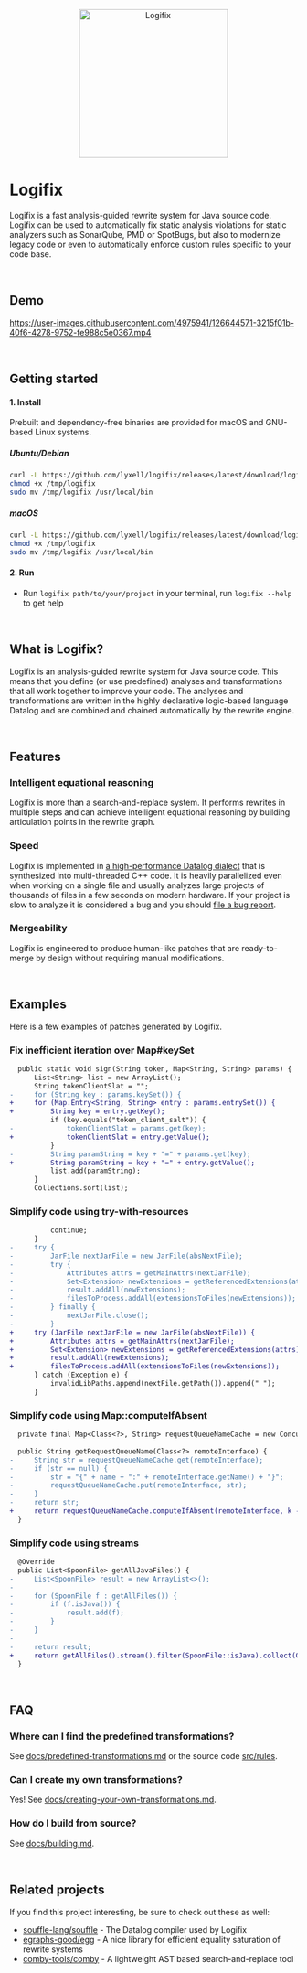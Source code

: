 <p align="center">
  <img width="260px" src="https://raw.githubusercontent.com/lyxell/logifix/master/.github/logifix-logo-beam.svg" alt="Logifix">
</p>

# Logifix

Logifix is a fast analysis-guided rewrite system for Java source
code. Logifix can be used to automatically fix static analysis violations
for static analyzers such as SonarQube, PMD or SpotBugs, but also
to modernize legacy code or even to automatically enforce custom
rules specific to your code base.

<ul> </ul>

## Demo

https://user-images.githubusercontent.com/4975941/126644571-3215f01b-40f6-4278-9752-fe988c5e0367.mp4

<ul> </ul>

## Getting started

#### 1. Install

Prebuilt and dependency-free binaries are provided for macOS and GNU-based Linux systems.

##### Ubuntu/Debian

```bash
curl -L https://github.com/lyxell/logifix/releases/latest/download/logifix-x86_64-linux-gnu.gz | gunzip -c - > /tmp/logifix
chmod +x /tmp/logifix
sudo mv /tmp/logifix /usr/local/bin
```

##### macOS

```bash
curl -L https://github.com/lyxell/logifix/releases/latest/download/logifix-x86_64-macos.gz | gunzip -c - > /tmp/logifix
chmod +x /tmp/logifix
sudo mv /tmp/logifix /usr/local/bin
```

#### 2. Run

* Run `logifix path/to/your/project` in your terminal, run
  `logifix --help` to get help

<ul> </ul>

## What is Logifix?

Logifix is an analysis-guided rewrite system for Java source
code. This means that you define (or use predefined) analyses and
transformations that all work together to improve your code.
The analyses and transformations are written in
the highly declarative logic-based language Datalog and
are combined and chained automatically by the rewrite engine.

<ul> </ul>

## Features

### Intelligent equational reasoning

Logifix is more than a search-and-replace system. It performs
rewrites in multiple steps and can achieve intelligent equational
reasoning by building articulation points in the rewrite graph.

### Speed

Logifix is implemented in [a high-performance Datalog
dialect](https://github.com/souffle-lang/souffle) that is
synthesized into multi-threaded C++ code. It is heavily parallelized even
when working on a single file and usually analyzes
large projects of thousands of files in a few seconds on modern hardware.
If your project is slow to analyze it is considered a bug and you should
[file a bug report](https://github.com/lyxell/logifix/issues/new).

### Mergeability

Logifix is engineered to produce human-like patches that are ready-to-merge by design without
requiring manual modifications.

<ul> </ul>

## Examples

Here is a few examples of patches generated by Logifix.

### Fix inefficient iteration over Map#keySet

```diff
  public static void sign(String token, Map<String, String> params) {
      List<String> list = new ArrayList();
      String tokenClientSlat = "";
-     for (String key : params.keySet()) {
+     for (Map.Entry<String, String> entry : params.entrySet()) {
+         String key = entry.getKey();
          if (key.equals("token_client_salt")) {
-             tokenClientSlat = params.get(key);
+             tokenClientSlat = entry.getValue();
          }
-         String paramString = key + "=" + params.get(key);
+         String paramString = key + "=" + entry.getValue();
          list.add(paramString);
      }
      Collections.sort(list);
```

### Simplify code using try-with-resources

```diff
          continue;
      } 
-     try {
-         JarFile nextJarFile = new JarFile(absNextFile);
-         try {
-             Attributes attrs = getMainAttrs(nextJarFile);
-             Set<Extension> newExtensions = getReferencedExtensions(attrs);
-             result.addAll(newExtensions);
-             filesToProcess.addAll(extensionsToFiles(newExtensions));
-         } finally {
-             nextJarFile.close();
-         }
+     try (JarFile nextJarFile = new JarFile(absNextFile)) {
+         Attributes attrs = getMainAttrs(nextJarFile);
+         Set<Extension> newExtensions = getReferencedExtensions(attrs);
+         result.addAll(newExtensions);
+         filesToProcess.addAll(extensionsToFiles(newExtensions));
      } catch (Exception e) {
          invalidLibPaths.append(nextFile.getPath()).append(" ");
      }
```

### Simplify code using Map::computeIfAbsent

```diff
  private final Map<Class<?>, String> requestQueueNameCache = new ConcurrentHashMap<>();
     
  public String getRequestQueueName(Class<?> remoteInterface) {
-     String str = requestQueueNameCache.get(remoteInterface);
-     if (str == null) {
-         str = "{" + name + ":" + remoteInterface.getName() + "}";
-         requestQueueNameCache.put(remoteInterface, str);
-     }
-     return str;
+     return requestQueueNameCache.computeIfAbsent(remoteInterface, k -> "{" + name + ":" + k.getName() + "}");
  }
```

### Simplify code using streams

```diff
  @Override
  public List<SpoonFile> getAllJavaFiles() {
-     List<SpoonFile> result = new ArrayList<>();
-
-     for (SpoonFile f : getAllFiles()) {
-         if (f.isJava()) {
-             result.add(f);
-         }
-     }
-
-     return result;
+     return getAllFiles().stream().filter(SpoonFile::isJava).collect(Collectors.toList());
  } 
```

<ul> </ul>

## FAQ

### Where can I find the predefined transformations?

See [docs/predefined-transformations.md](docs/predefined-transformations.md) or the source code [src/rules](src/rules).

### Can I create my own transformations?

Yes! See [docs/creating-your-own-transformations.md](docs/creating-your-own-transformations.md).

### How do I build from source?

See [docs/building.md](docs/building.md).

<ul> </ul>

## Related projects

If you find this project interesting, be sure to check out these
as well:

* [souffle-lang/souffle](https://github.com/souffle-lang/souffle) - The Datalog compiler used by Logifix
* [egraphs-good/egg](https://github.com/egraphs-good/egg) - A nice library for efficient equality saturation of rewrite systems
* [comby-tools/comby](https://github.com/comby-tools/comby) - A lightweight AST based search-and-replace tool
